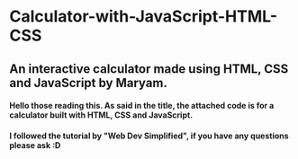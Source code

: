 # Calculator-with-JavaScript-HTML-CSS
## An interactive calculator made using HTML, CSS and JavaScript by Maryam.

#### Hello those reading this. As said in the title, the attached code is for a calculator built with HTML, CSS and JavaScript.
#### I followed the tutorial by "Web Dev Simplified", if you have any questions please ask :D
